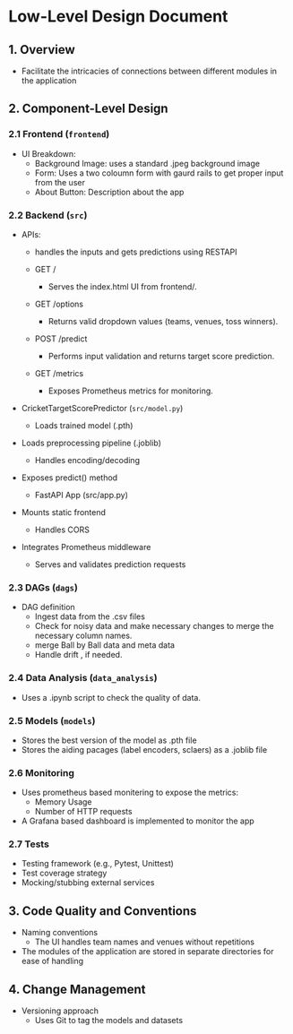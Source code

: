 # Low-Level Design Document

## 1. Overview
- Facilitate the intricacies of connections between different modules in the application

## 2. Component-Level Design
### 2.1 Frontend (`frontend`)
- UI Breakdown: 
    - Background Image: uses a standard .jpeg background image 
    - Form: Uses a two coloumn form with gaurd rails to get proper input from the user 
    - About Button: Description about the app 

### 2.2 Backend (`src`)
- APIs: 
    - handles the inputs and gets predictions using RESTAPI 
    - GET /
        - Serves the index.html UI from frontend/.

    - GET /options
        - Returns valid dropdown values (teams, venues, toss winners).

    - POST /predict
        - Performs input validation and returns target score prediction.

    - GET /metrics
        - Exposes Prometheus metrics for monitoring.

- CricketTargetScorePredictor (`src/model.py`)
    - Loads trained model (.pth)

- Loads preprocessing pipeline (.joblib)
    - Handles encoding/decoding

- Exposes predict() method
    - FastAPI App (src/app.py)

- Mounts static frontend
    - Handles CORS

- Integrates Prometheus middleware
    - Serves and validates prediction requests

### 2.3 DAGs (`dags`)
- DAG definition 
    - Ingest data from the .csv files 
    - Check for noisy data and make necessary changes to merge the necessary column names. 
    - merge Ball by Ball data and meta data 
    - Handle drift , if needed. 

### 2.4 Data Analysis (`data_analysis`)
- Uses a .ipynb script to check the quality of data. 

### 2.5 Models (`models`)
- Stores the best version of the model as .pth file 
- Stores the aiding pacages (label encoders, sclaers) as a .joblib file 

### 2.6 Monitoring
- Uses prometheus based monitering to expose the metrics: 
    - Memory Usage 
    - Number of HTTP requests 
- A Grafana based dashboard is implemented to monitor the app 

### 2.7 Tests
- Testing framework (e.g., Pytest, Unittest)
- Test coverage strategy
- Mocking/stubbing external services

## 3. Code Quality and Conventions
- Naming conventions
    - The UI handles team names and venues without repetitions
- The modules of the application are stored in separate directories for ease of handling 

## 4. Change Management
- Versioning approach 
    - Uses Git to tag the models and datasets 
